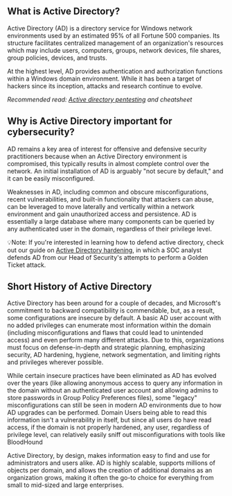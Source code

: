 
## What is Active Directory?

Active Directory (AD) is a directory service for Windows network environments used by an estimated 95% of all Fortune 500 companies. Its structure facilitates centralized management of an organization's resources which may include users, computers, groups, network devices, file shares, group policies, devices, and trusts.

At the highest level, AD provides authentication and authorization functions within a Windows domain environment. While it has been a target of hackers since its inception, attacks and research continue to evolve.

_Recommended read: [Active directory pentesting](https://www.hackthebox.com/blog/active-directory-penetration-testing-cheatsheet-and-guide) and cheatsheet_

## Why is Active Directory important for cybersecurity?

AD remains a key area of interest for offensive and defensive security practitioners because when an Active Directory environment is compromised, this typically results in almost complete control over the network. An initial installation of AD is arguably "not secure by default," and it can be easily misconfigured. 

Weaknesses in AD, including common and obscure misconfigurations, recent vulnerabilities, and built-in functionality that attackers can abuse, can be leveraged to move laterally and vertically within a network environment and gain unauthorized access and persistence. AD is essentially a large database where many components can be queried by any authenticated user in the domain, regardless of their privilege level.

💡Note: If you're interested in learning how to defend active directory, check out our guide on [Active Directory hardening](https://www.hackthebox.com/blog/active-directory-hardening-pentester-vs-soc), in which a SOC analyst defends AD from our Head of Security's attempts to perform a Golden Ticket attack.


## Short History of Active Directory

Active Directory has been around for a couple of decades, and Microsoft's commitment to backward compatibility is commendable, but, as a result, some configurations are insecure by default. A basic AD user account with no added privileges can enumerate most information within the domain (including misconfigurations and flaws that could lead to unintended access) and even perform many different attacks. Due to this, organizations must focus on defense-in-depth and strategic planning, emphasizing security, AD hardening, hygiene, network segmentation, and limiting rights and privileges wherever possible.

While certain insecure practices have been eliminated as AD has evolved over the years (like allowing anonymous access to query any information in the domain without an authenticated user account and allowing admins to store passwords in Group Policy Preferences files), some "legacy" misconfigurations can still be seen in modern AD environments due to how AD upgrades can be performed. Domain Users being able to read this information isn't a vulnerability in itself, but since all users do have read access, if the domain is not properly hardened, any user, regardless of privilege level, can relatively easily sniff out misconfigurations with tools like BloodHound

Active Directory, by design, makes information easy to find and use for administrators and users alike. AD is highly scalable, supports millions of objects per domain, and allows the creation of additional domains as an organization grows, making it often the go-to choice for everything from small to mid-sized and large enterprises.



